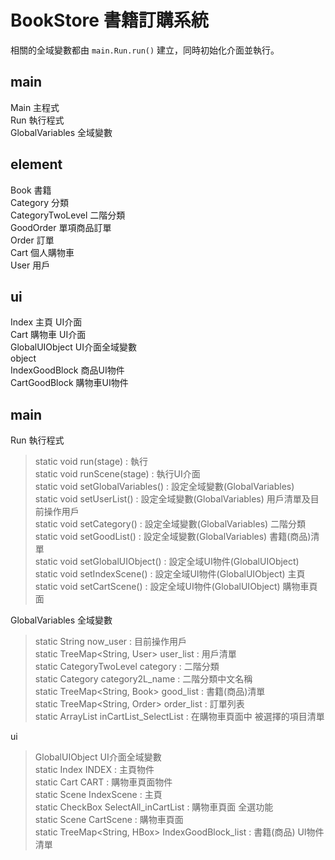 BookStore 書籍訂購系統
=
相關的全域變數都由 `main.Run.run()` 建立，同時初始化介面並執行。  
  
main
-
Main 主程式  
Run 執行程式  
GlobalVariables 全域變數  
  
element
-
Book 書籍  
Category 分類  
CategoryTwoLevel 二階分類  
GoodOrder 單項商品訂單  
Order 訂單  
Cart 個人購物車  
User 用戶  
  
ui
-
Index 主頁 UI介面  
Cart 購物車 UI介面  
GlobalUIObject UI介面全域變數  
object  
IndexGoodBlock 商品UI物件  
CartGoodBlock 購物車UI物件  
  
main
-
Run 執行程式  
> static void run(stage)           : 執行  
> static void runScene(stage)      : 執行UI介面  
> static void setGlobalVariables() : 設定全域變數(GlobalVariables)  
> static void setUserList()        : 設定全域變數(GlobalVariables) 用戶清單及目前操作用戶  
> static void setCategory()        : 設定全域變數(GlobalVariables) 二階分類  
> static void setGoodList()        : 設定全域變數(GlobalVariables) 書籍(商品)清單  
> static void setGlobalUIObject()  : 設定全域UI物件(GlobalUIObject)  
> static void setIndexScene()      : 設定全域UI物件(GlobalUIObject) 主頁  
> static void setCartScene()       : 設定全域UI物件(GlobalUIObject) 購物車頁面  
  
GlobalVariables 全域變數  
> static String                 now_user              : 目前操作用戶  
> static TreeMap<String, User>  user_list             : 用戶清單  
> static CategoryTwoLevel       category              : 二階分類  
> static Category               category2L_name       : 二階分類中文名稱  
> static TreeMap<String, Book>  good_list             : 書籍(商品)清單  
> static TreeMap<String, Order> order_list            : 訂單列表  
> static ArrayList<String>      inCartList_SelectList : 在購物車頁面中 被選擇的項目清單  
  
ui  
> GlobalUIObject UI介面全域變數  
> static Index                 INDEX                : 主頁物件  
> static Cart                  CART                 : 購物車頁面物件  
> static Scene                 IndexScene           : 主頁  
> static CheckBox              SelectAll_inCartList : 購物車頁面 全選功能  
> static Scene                 CartScene            : 購物車頁面  
> static TreeMap<String, HBox> IndexGoodBlock_list  : 書籍(商品) UI物件 清單  
  
